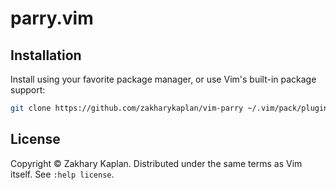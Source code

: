 # parry.vim

## Installation

Install using your favorite package manager, or use Vim's built-in package
support:

```bash
git clone https://github.com/zakharykaplan/vim-parry ~/.vim/pack/plugins/start/parry.vim
```

## License

Copyright © Zakhary Kaplan. Distributed under the same terms as Vim itself.
See `:help license`.
